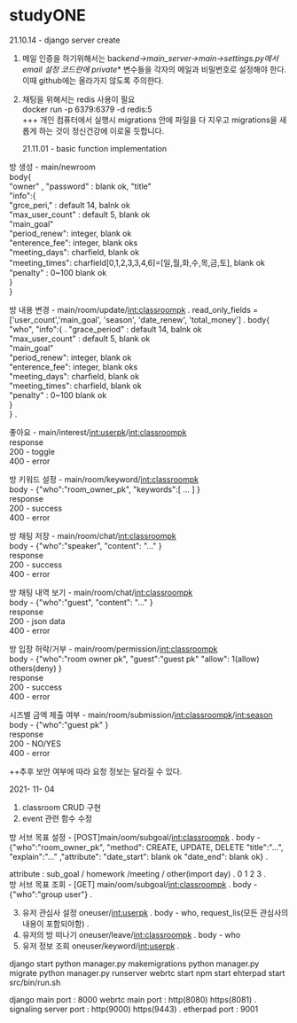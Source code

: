 # studyONE

21.10.14 - django server create

1. 메일 인증을 하기위해서는
   back*end->main_server->main->settings.py에서
   email 설정 코드란에 private*\* 변수들을 각자의 메일과 비밀번호로 설정해야 한다.
   이때 github에는 올라가지 않도록 주의한다.
2. 채팅을 위해서는 redis 사용이 필요  
    docker run -p 6379:6379 -d redis:5  
   +++ 개인 컴퓨터에서 실행시 migrations 안에 파일을 다 지우고 migrations을 새롭게 하는 것이 정신건강에 이로울 듯합니다.

   21.11.01 - basic function implementation

방 생성 - main/newroom  
body{  
 "owner" ,
"password" : blank ok,
"title"  
 "info":{  
 "grce_peri," : default 14, balnk ok  
 "max_user_count" : default 5, blank ok  
 "main_goal"  
 "period_renew": integer, blank ok  
 "enterence_fee": integer, blank oks  
 "meeting_days": charfield, blank ok  
 "meeting_times": charfield[0,1,2,3,3,4,6]=[일,월,화,수,목,금,토], blank ok  
 "penalty" : 0~100 blank ok  
 }  
}

방 내용 변경 - main/room/update/<int:classroompk> .
read_only_fields = ['user_count','main_goal', 'season', 'date_renew', 'total_money'] .
body{  
 "who",
"info":{ .
"grace_period" : default 14, balnk ok  
 "max_user_count" : default 5, blank ok  
 "main_goal"  
 "period_renew": integer, blank ok  
 "enterence_fee": integer, blank oks  
 "meeting_days": charfield, blank ok  
 "meeting_times": charfield, blank ok  
 "penalty" : 0~100 blank ok  
 }  
} .

좋아요 - main/interest/<int:userpk>/<int:classroompk>  
response  
200 - toggle  
400 - error

방 키워드 설정 - main/room/keyword/<int:classroompk>  
body - {"who":"room_owner_pk", "keywords":[ ... ] }  
response  
200 - success  
400 - error

방 채팅 저장 - main/room/chat/<int:classroompk>  
body - {"who":"speaker", "content": "..." }  
response  
200 - success  
400 - error

방 채팅 내역 보기 - main/room/chat/<int:classroompk>  
body - {"who":"guest", "content": "..." }  
response  
200 - json data  
400 - error

방 입장 허락/거부 - main/room/permission/<int:classroompk>  
body - {"who":"room owner pk", "guest":"guest pk" "allow": 1(allow) others(deny) }  
response  
200 - success  
400 - error

시즈별 금액 제출 여부 - main/room/submission/<int:classroompk>/<int:season>  
body - {"who":"guest pk" }  
response  
200 - NO/YES  
400 - error

++추후 보안 여부에 따라 요청 정보는 달라질 수 있다.

2021- 11- 04

1. classroom CRUD 구현
2. event 관련 함수 수정

방 서브 목표 설정 - [POST]main/oom/subgoal/<int:classroompk> .
body - {"who":"room_owner_pk", "method": CREATE, UPDATE, DELETE
"title":"...", "explain":"..." ,"attribute": "date_start": blank ok "date_end": blank ok} .

attribute : sub_goal / homework /meeting / other(import day) .
0 1 2 3 .  
방 서브 목표 조회 - [GET] main/oom/subgoal/<int:classroompk> .
body - {"who":"group user"} .

3. 유저 관심사 설정 oneuser/<int:userpk> .
   body - who, request_lis(모든 관심사의 내용이 포함되야함) .
4. 유저의 방 떠나기 oneuser/leave/<int:classroompk> .
   body - who
5. 유저 정보 조회 oneuser/keyword/<int:userpk> .

django start
python manager.py makemigrations
python manager.py migrate
python manager.py runserver
webrtc start
npm start
ehterpad start
src/bin/run.sh

django main port : 8000
webrtc main port : http(8080) https(8081) .
signaling server port : http(9000) https(9443) .
etherpad port : 9001
